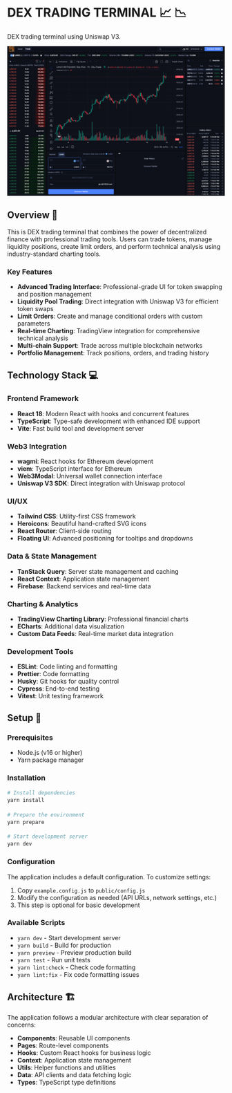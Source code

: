 # DEX TRADING TERMINAL 📈 📉

DEX trading terminal using Uniswap V3.

![DEX trading terminal screenshot](screenshot.png)

## Overview 🔎

This is DEX trading terminal that combines the power of decentralized finance with professional trading tools. Users can trade tokens, manage liquidity positions, create limit orders, and perform technical analysis using industry-standard charting tools.

### Key Features

- **Advanced Trading Interface**: Professional-grade UI for token swapping and position management
- **Liquidity Pool Trading**: Direct integration with Uniswap V3 for efficient token swaps
- **Limit Orders**: Create and manage conditional orders with custom parameters
- **Real-time Charting**: TradingView integration for comprehensive technical analysis
- **Multi-chain Support**: Trade across multiple blockchain networks
- **Portfolio Management**: Track positions, orders, and trading history

## Technology Stack 💻

### Frontend Framework

- **React 18**: Modern React with hooks and concurrent features
- **TypeScript**: Type-safe development with enhanced IDE support
- **Vite**: Fast build tool and development server

### Web3 Integration

- **wagmi**: React hooks for Ethereum development
- **viem**: TypeScript interface for Ethereum
- **Web3Modal**: Universal wallet connection interface
- **Uniswap V3 SDK**: Direct integration with Uniswap protocol

### UI/UX

- **Tailwind CSS**: Utility-first CSS framework
- **Heroicons**: Beautiful hand-crafted SVG icons
- **React Router**: Client-side routing
- **Floating UI**: Advanced positioning for tooltips and dropdowns

### Data & State Management

- **TanStack Query**: Server state management and caching
- **React Context**: Application state management
- **Firebase**: Backend services and real-time data

### Charting & Analytics

- **TradingView Charting Library**: Professional financial charts
- **ECharts**: Additional data visualization
- **Custom Data Feeds**: Real-time market data integration

### Development Tools

- **ESLint**: Code linting and formatting
- **Prettier**: Code formatting
- **Husky**: Git hooks for quality control
- **Cypress**: End-to-end testing
- **Vitest**: Unit testing framework

## Setup 🔧

### Prerequisites

- Node.js (v16 or higher)
- Yarn package manager

### Installation

```bash
# Install dependencies
yarn install

# Prepare the environment
yarn prepare

# Start development server
yarn dev
```

### Configuration

The application includes a default configuration. To customize settings:

1. Copy `example.config.js` to `public/config.js`
2. Modify the configuration as needed (API URLs, network settings, etc.)
3. This step is optional for basic development

### Available Scripts

- `yarn dev` - Start development server
- `yarn build` - Build for production
- `yarn preview` - Preview production build
- `yarn test` - Run unit tests
- `yarn lint:check` - Check code formatting
- `yarn lint:fix` - Fix code formatting issues

## Architecture 🏗️

The application follows a modular architecture with clear separation of concerns:

- **Components**: Reusable UI components
- **Pages**: Route-level components
- **Hooks**: Custom React hooks for business logic
- **Context**: Application state management
- **Utils**: Helper functions and utilities
- **Data**: API clients and data fetching logic
- **Types**: TypeScript type definitions
